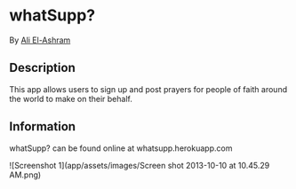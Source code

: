 # whatSupp?

By [Ali El-Ashram](http://aliel.herokuapp.com)


## Description

This app allows users to sign up and post prayers for people of faith around the world to make on their behalf.


## Information

whatSupp? can be found online at whatsupp.herokuapp.com


![Screenshot 1](app/assets/images/Screen shot 2013-10-10 at 10.45.29 AM.png)



